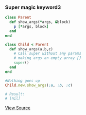 ### Super magic keyword3

```ruby
class Parent
  def show_args(*args, &block)
    p [*args, block]
  end
end

class Child < Parent
  def show_args(a,b,c)
    # Call super without any params
    # making args an empty array []
    super()
  end
end

#Nothing goes up
Child.new.show_args(:a, :b, :c)

# Result:
# [nil]

```

[View Source](source_code/super_magic_keyword3.rb)

